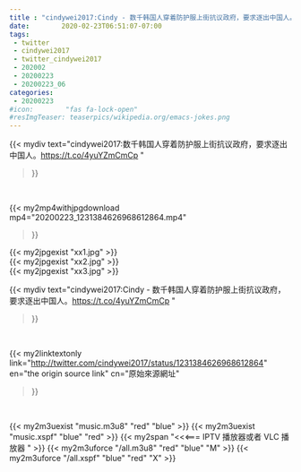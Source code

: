 ```yaml
---
title : "cindywei2017:Cindy - 数千韩国人穿着防护服上街抗议政府，要求逐出中国人。https://t.co/4yuYZmCmCp "
date:        2020-02-23T06:51:07-07:00
tags:
 - twitter
 - cindywei2017
 - twitter_cindywei2017
 - 202002
 - 20200223
 - 20200223_06
categories:
 - 20200223
#icon:        "fas fa-lock-open"
#resImgTeaser: teaserpics/wikipedia.org/emacs-jokes.png
---
```


{{< mydiv text="cindywei2017:数千韩国人穿着防护服上街抗议政府，要求逐出中国人。https://t.co/4yuYZmCmCp "
>}}
<br>


{{< my2mp4withjpgdownload mp4="20200223_1231384626968612864.mp4"
>}}

{{< my2jpgexist "xx1.jpg" >}}<br>
{{< my2jpgexist "xx2.jpg" >}}<br>
{{< my2jpgexist "xx3.jpg" >}}<br>



{{< mydiv text="cindywei2017:Cindy - 数千韩国人穿着防护服上街抗议政府，要求逐出中国人。https://t.co/4yuYZmCmCp "
>}}
<br>

{{< my2linktextonly link="http://twitter.com/cindywei2017/status/1231384626968612864"
en="the origin source link" cn="原始來源網址"
>}}


<br>

{{< my2m3uexist "music.m3u8" "red"  "blue" >}} {{< my2m3uexist "music.xspf" "blue" "red"  >}} {{< my2span "<<<=== IPTV 播放器或者 VLC 播放器 " >}} {{< my2m3uforce "/all.m3u8" "red"  "blue" "M" >}} {{< my2m3uforce "/all.xspf" "blue" "red"  "X" >}} 
